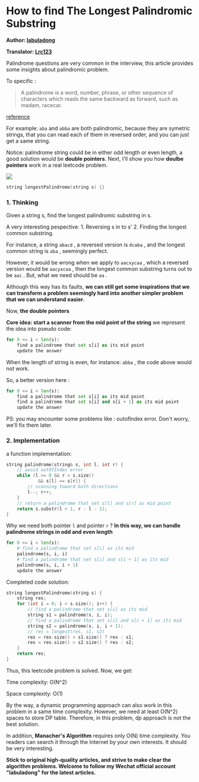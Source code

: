 # How to find **The Longest Palindromic Substring**

**Author: [labuladong](https://github.com/labuladong)**

**Translator: [Lrc123](https://github.com/Lrc123)**

Palindrome questions are very common in the interview, this article provides some insights about palindromic problem.

To specific :

> A palindrome is a word, number, phrase, or other sequence of characters which reads the same backward as forward, such as madam, racecar. 

[reference](https://en.wikipedia.org/wiki/Palindrome)

For example: `aba` and `abba` are both palindromic, because they are symetric strings, that you can read each of them in reversed order, and you can just get a same string.

Notice: palindrome string could be in either odd length or even length, a good solution would be **double pointers**. Next, I'll show you how **doulbe pointers** work in a real leetcode problem.

![](../pictures/palindrome/example.png)

``` cpp
string longestPalindrome(string s) {}
```

### 1. Thinking

Given a string s, find the longest palindromic substring in s.

A very interesting pespective: 1. Reversing s in to s' 2. Finding the longest common substring.

For instance, a string `abacd` , a reversed version is `dcaba` , and the longest common string is `aba` , seemingly perfect.

However, it would be wrong when we apply to `aacxycaa` , which a reversed version would be `aacyxcaa` , then the longest common substring turns out to be `aac` . But, what we need should be `aa` .

Although this way has its faults, **we can still get some inspirations that we can transform a problem seemingly hard into another simpler problem that we can understand easier.**

Now, **the double pointers**

**Core idea: start a scanner from the mid point of the string** 
we represent the idea into pseudo code:

``` python
for 0 <= i < len(s):
    find a palindrome that set s[i] as its mid point
    update the answer
```

When the length of string is even, for instance: `abba` , the code above would not work.

So, a better version here :

``` python
for 0 <= i < len(s):
    find a palindrome that set s[i] as its mid point
    find a palindrome that set s[i] and s[i + 1] as its mid point
    update the answer
```

PS: you may encounter some problems like : outofIndex error. Don't worry, we'll fix them later.

### 2. Implementation

a function implementation:

``` cpp
string palindrome(string& s, int l, int r) {
    // avoid outOfIndex error
    while (l >= 0 && r < s.size()
            && s[l] == s[r]) {
        // scanning toward both directions
        l--; r++;
    }
    // return a palindrome that set s[l] and s[r] as mid point
    return s.substr(l + 1, r - l - 1);
}
```

Why we need both pointer `l` and pointer `r` ? **In this way, we can handle palindrome strings in odd and even length**

``` python
for 0 <= i < len(s):
    # find a palindrome that set s[i] as its mid 
    palindrome(s, i, i)
    # find a palindrome that set s[i] and s[i + 1] as its mid  
    palindrome(s, i, i + 1)
    update the answer
```

Completed code solution:

``` cpp
string longestPalindrome(string s) {
    string res;
    for (int i = 0; i < s.size(); i++) {
        // find a palindrome that set s[i] as its mid 
        string s1 = palindrome(s, i, i);
        // find a palindrome that set s[i] and s[i + 1] as its mid  
        string s2 = palindrome(s, i, i + 1);
        // res = longest(res, s1, s2)
        res = res.size() > s1.size() ? res : s1;
        res = res.size() > s2.size() ? res : s2;
    }
    return res;
}
```

Thus, this leetcode problem is solved. Now, we get:

Time complexity: O(N^2) 

Space complexity: O(1)

By the way, a dynamic programming approach can also work in this problem in a same time complexity. However, we need at least O(N^2) spaces to store DP table. 
Therefore, in this problem, dp approach is not the best solution.

In addition, **Manacher's Algorithm** requires only O(N) time complexity. You readers can search it through the Internet by your own interests. It should be very interesting.

**Stick to original high-quality articles, and strive to make clear the algorithm problems. Welcome to follow my Wechat official account "labuladong" for the latest articles.**
